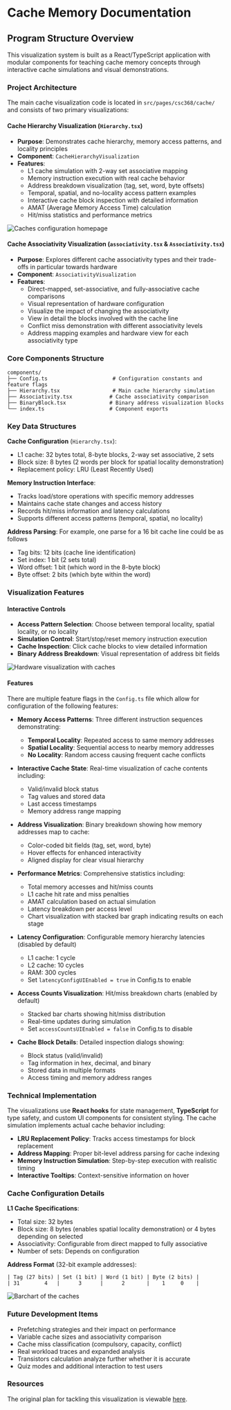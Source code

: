 # Cache Memory Documentation

## Program Structure Overview

This visualization system is built as a React/TypeScript application with modular components for teaching cache memory concepts through interactive cache simulations and visual demonstrations.

### Project Architecture

The main cache visualization code is located in `src/pages/csc368/cache/` and consists of two primary visualizations:

#### Cache Hierarchy Visualization (`Hierarchy.tsx`)

- **Purpose**: Demonstrates cache hierarchy, memory access patterns, and locality principles
- **Component**: `CacheHierarchyVisualization`
- **Features**:
  - L1 cache simulation with 2-way set associative mapping
  - Memory instruction execution with real cache behavior
  - Address breakdown visualization (tag, set, word, byte offsets)
  - Temporal, spatial, and no-locality access pattern examples
  - Interactive cache block inspection with detailed information
  - AMAT (Average Memory Access Time) calculation
  - Hit/miss statistics and performance metrics

![Caches configuration homepage](caches.png)

#### Cache Associativity Visualization (`associativity.tsx` & `Associativity.tsx`)

- **Purpose**: Explores different cache associativity types and their trade-offs in particular towards hardware
- **Component**: `AssociativityVisualization`
- **Features**:
  - Direct-mapped, set-associative, and fully-associative cache comparisons
  - Visual representation of hardware configuration
  - Visualize the impact of changing the associativity
  - View in detail the blocks involved with the cache line
  - Conflict miss demonstration with different associativity levels
  - Address mapping examples and hardware view for each associativity type

### Core Components Structure

```
components/
├── Config.ts                     # Configuration constants and feature flags
├── Hierarchy.tsx                 # Main cache hierarchy simulation
├── Associativity.tsx            # Cache associativity comparison
├── BinaryBlock.tsx              # Binary address visualization blocks
└── index.ts                     # Component exports
```

### Key Data Structures

**Cache Configuration** (`Hierarchy.tsx`):

- L1 cache: 32 bytes total, 8-byte blocks, 2-way set associative, 2 sets
- Block size: 8 bytes (2 words per block for spatial locality demonstration)
- Replacement policy: LRU (Least Recently Used)

**Memory Instruction Interface**:

- Tracks load/store operations with specific memory addresses
- Maintains cache state changes and access history
- Records hit/miss information and latency calculations
- Supports different access patterns (temporal, spatial, no locality)

**Address Parsing**:
For example, one parse for a 16 bit cache line could be as follows

- Tag bits: 12 bits (cache line identification)
- Set index: 1 bit (2 sets total)
- Word offset: 1 bit (which word in the 8-byte block)
- Byte offset: 2 bits (which byte within the word)

### Visualization Features

#### Interactive Controls

- **Access Pattern Selection**: Choose between temporal locality, spatial locality, or no locality
- **Simulation Control**: Start/stop/reset memory instruction execution
- **Cache Inspection**: Click cache blocks to view detailed information
- **Binary Address Breakdown**: Visual representation of address bit fields

![Hardware visualization with caches](hardware.png)

#### Features

There are multiple feature flags in the `Config.ts` file which allow for configuration of the following features:

- **Memory Access Patterns**: Three different instruction sequences demonstrating:
  - **Temporal Locality**: Repeated access to same memory addresses
  - **Spatial Locality**: Sequential access to nearby memory addresses
  - **No Locality**: Random access causing frequent cache conflicts

- **Interactive Cache State**: Real-time visualization of cache contents including:
  - Valid/invalid block status
  - Tag values and stored data
  - Last access timestamps
  - Memory address range mapping

- **Address Visualization**: Binary breakdown showing how memory addresses map to cache:
  - Color-coded bit fields (tag, set, word, byte)
  - Hover effects for enhanced interactivity
  - Aligned display for clear visual hierarchy

- **Performance Metrics**: Comprehensive statistics including:
  - Total memory accesses and hit/miss counts
  - L1 cache hit rate and miss penalties
  - AMAT calculation based on actual simulation
  - Latency breakdown per access level
  - Chart visualization with stacked bar graph indicating results on each stage

- **Latency Configuration**: Configurable memory hierarchy latencies (disabled by default)
  - L1 cache: 1 cycle
  - L2 cache: 10 cycles
  - RAM: 300 cycles
  - Set `latencyConfigUIEnabled = true` in Config.ts to enable

- **Access Counts Visualization**: Hit/miss breakdown charts (enabled by default)
  - Stacked bar charts showing hit/miss distribution
  - Real-time updates during simulation
  - Set `accessCountsUIEnabled = false` in Config.ts to disable

- **Cache Block Details**: Detailed inspection dialogs showing:
  - Block status (valid/invalid)
  - Tag information in hex, decimal, and binary
  - Stored data in multiple formats
  - Access timing and memory address ranges

### Technical Implementation

The visualizations use **React hooks** for state management, **TypeScript** for type safety, and custom UI components for consistent styling. The cache simulation implements actual cache behavior including:

- **LRU Replacement Policy**: Tracks access timestamps for block replacement
- **Address Mapping**: Proper bit-level address parsing for cache indexing
- **Memory Instruction Simulation**: Step-by-step execution with realistic timing
- **Interactive Tooltips**: Context-sensitive information on hover

### Cache Configuration Details

**L1 Cache Specifications**:

- Total size: 32 bytes
- Block size: 8 bytes (enables spatial locality demonstration) or 4 bytes depending on selected
- Associativity: Configurable from direct mapped to fully associative
- Number of sets: Depends on configuration

**Address Format** (32-bit example addresses):

```
| Tag (27 bits) | Set (1 bit) | Word (1 bit) | Byte (2 bits) |
| 31        4   |      3      |      2       |    1     0    |
```

![Barchart of the caches](barchart.png)

### Future Development Items

- Prefetching strategies and their impact on performance
- Variable cache sizes and associativity comparison
- Cache miss classification (compulsory, capacity, conflict)
- Real workload traces and expanded analysis
- Transistors calculation analyze further whether it is accurate
- Quiz modes and additional interaction to test users

### Resources

The original plan for tackling this visualization is viewable [here](/docs/comp_arch/caches/csc494-cache-plan.pdf).
